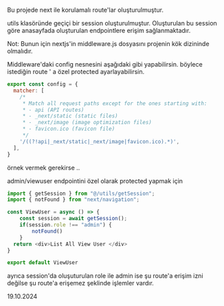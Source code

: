 Bu projede next ile korulamalı route'lar oluşturulmuştur.

utils klasöründe geçiçi bir session oluşturulmuştur.
Oluşturulan bu session göre anasayfada oluşturulan endpointlere erişim sağlanmaktadır.

Not: Bunun için nextjs'in middleware.js dosyasını projenin kök dizininde olmalıdır.


Middleware'daki config nesnesini aşağıdaki gibi yapabilirsin.
böylece istediğin route ' a özel protected ayarlayabilirsin.

```js
export const config = {
  matcher: [
    /*
     * Match all request paths except for the ones starting with:
     * - api (API routes)
     * - _next/static (static files)
     * - _next/image (image optimization files)
     * - favicon.ico (favicon file)
     */
    '/((?!api|_next/static|_next/image|favicon.ico).*)',
  ],
}
```
örnek vermek gerekirse ..

admin/viewuser endpointini özel olarak protected yapmak için

```js
import { getSession } from "@/utils/getSession";
import { notFound } from "next/navigation";

const ViewUser = async () => {
    const session = await getSession();
    if(session.role !== "admin") {
        notFound()
    }
  return <div>List All View User </div>
}

export default ViewUser

```

ayrıca session'da oluşuturulan role ile admin ise şu route'a erişim izni değilse şu route'a erişemez şeklinde işlemler vardır.

19.10.2024